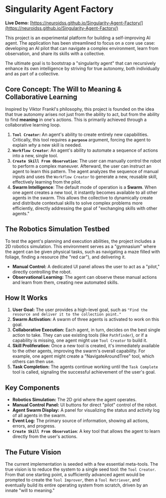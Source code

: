 # Singularity Agent Factory

**Live Demo:** [https://neuroidss.github.io/Singularity-Agent-Factory/](https://neuroidss.github.io/Singularity-Agent-Factory/)

This project is an experimental platform for building a self-improving AI agent. The application has been streamlined to focus on a core use case: developing an AI pilot that can navigate a complex environment, learn from observation, and share its skills with a collective.

The ultimate goal is to bootstrap a "singularity agent" that can recursively enhance its own intelligence by striving for true autonomy, both individually and as part of a collective.

## Core Concept: The Will to Meaning & Collaborative Learning

Inspired by Viktor Frankl's philosophy, this project is founded on the idea that true autonomy arises not just from the ability to act, but from the ability to find **meaning** in one's actions. This is primarily achieved through a collaborative learning loop.

1.  **`Tool Creator`:** An agent's ability to create entirely new capabilities. Critically, this tool requires a **`purpose`** argument, forcing the agent to explain *why* a new skill is needed.
2.  **`Workflow Creator`**: An agent's ability to automate a sequence of actions into a new, single tool.
3.  **`Create Skill From Observation`**: The user can manually control the robot to perform a complex maneuver. Afterward, the user can instruct an agent to learn this pattern. The agent analyzes the sequence of manual inputs and uses the `Workflow Creator` to generate a new, reusable skill, effectively learning from the pilot.
4.  **Swarm Intelligence**: The default mode of operation is a **Swarm**. When one agent creates a new tool, it instantly becomes available to all other agents in the swarm. This allows the collective to dynamically create and distribute contextual skills to solve complex problems more efficiently, directly addressing the goal of "exchanging skills with other agents."

## The Robotics Simulation Testbed
To test the agent's planning and execution abilities, the project includes a 2D robotics simulation. This environment serves as a "gymnasium" where the agent can be given physical tasks, such as navigating a maze filled with foliage, finding a resource (the "red car"), and delivering it.

- **Manual Control:** A dedicated UI panel allows the user to act as a "pilot," directly controlling the robot.
- **Observational Learning:** The agent can observe these manual actions and learn from them, creating new automated skills.

## How It Works

1.  **User Goal:** The user provides a high-level goal, such as `"Find the resource and deliver it to the collection point."`
2.  **Swarm Activation:** A swarm of three agents is activated to work on this goal.
3.  **Collaborative Execution:** Each agent, in turn, decides on the best single action to take. They can use existing tools (like `Pathfinder`), or if a capability is missing, one agent might use `Tool Creator` to build it.
4.  **Skill Proliferation:** Once a new tool is created, it's immediately available to the other agents, improving the swarm's overall capability. For example, one agent might create a "NavigateAroundTree" tool, which others can then use.
5.  **Task Completion:** The agents continue working until the `Task Complete` tool is called, signaling the successful achievement of the user's goal.

## Key Components
-   **Robotics Simulation:** The 2D grid where the agent operates.
-   **Manual Control Panel:** UI buttons for direct "pilot" control of the robot.
-   **Agent Swarm Display:** A panel for visualizing the status and activity log of all agents in the swarm.
-   **Event Log:** The primary source of information, showing all actions, errors, and progress.
-   **`Create Skill From Observation`**: A key tool that allows the agent to learn directly from the user's actions.

## The Future Vision
The current implementation is seeded with a few essential meta-tools. The true vision is to reduce the system to a single seed tool: the `Tool Creator`. From that one starting point, a sufficiently advanced agent would be prompted to create the `Tool Improver`, then a `Tool Retriever`, and eventually build its entire operating system from scratch, driven by an innate "will to meaning."
